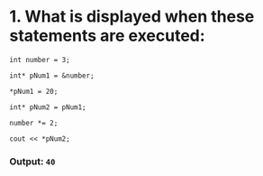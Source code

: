 # 1. What is displayed when these statements are executed:
`int number = 3;`

`int* pNum1 = &number;`

`*pNum1 = 20;`

`int* pNum2 = pNum1;`

`number *= 2;`

`cout << *pNum2;`

### Output: `40`